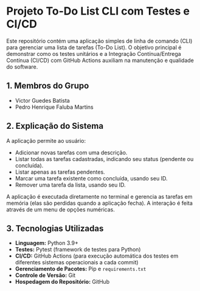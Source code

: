 # Projeto To-Do List CLI com Testes e CI/CD

Este repositório contém uma aplicação simples de linha de comando (CLI) para gerenciar uma lista de tarefas (To-Do List). O objetivo principal é demonstrar como os testes unitários e a Integração Contínua/Entrega Contínua (CI/CD) com GitHub Actions auxiliam na manutenção e qualidade do software.

## 1. Membros do Grupo

* Victor Guedes Batista
* Pedro Henrique Faluba Martins

## 2. Explicação do Sistema

A aplicação permite ao usuário:

* Adicionar novas tarefas com uma descrição.
* Listar todas as tarefas cadastradas, indicando seu status (pendente ou concluída).
* Listar apenas as tarefas pendentes.
* Marcar uma tarefa existente como concluída, usando seu ID.
* Remover uma tarefa da lista, usando seu ID.

A aplicação é executada diretamente no terminal e gerencia as tarefas em memória (elas são perdidas quando a aplicação fecha). A interação é feita através de um menu de opções numéricas.

## 3. Tecnologias Utilizadas

* **Linguagem:** Python 3.9+
* **Testes:** Pytest (framework de testes para Python)
* **CI/CD:** GitHub Actions (para execução automática dos testes em diferentes sistemas operacionais a cada commit)
* **Gerenciamento de Pacotes:** Pip e `requirements.txt`
* **Controle de Versão:** Git
* **Hospedagem do Repositório:** GitHub